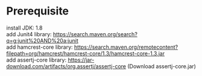 # Prerequisite

install JDK: 1.8 <br>
add Junit4 library: https://search.maven.org/search?q=g:junit%20AND%20a:junit <br>
add hamcrest-core library: https://search.maven.org/remotecontent?filepath=org/hamcrest/hamcrest-core/1.3/hamcrest-core-1.3.jar <br>
add assertj-core library: https://jar-download.com/artifacts/org.assertj/assertj-core (Download assertj-core.jar)
